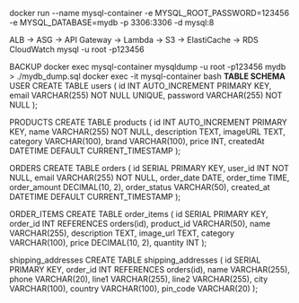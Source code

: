docker run --name mysql-container -e MYSQL_ROOT_PASSWORD=123456 -e MYSQL_DATABASE=mydb -p 3306:3306 -d mysql:8

ALB -> ASG -> API Gateway -> Lambda -> S3
		   -> ElastiCache -> RDS 
CloudWatch
mysql -u root -p123456

BACKUP docker exec mysql-container mysqldump -u root -p123456 mydb > ./mydb_dump.sql
docker exec -it mysql-container bash
**TABLE SCHEMA**
USER
CREATE TABLE users (
  id INT AUTO_INCREMENT PRIMARY KEY,
  email VARCHAR(255) NOT NULL UNIQUE,
  password VARCHAR(255) NOT NULL
);


PRODUCTS
CREATE TABLE products (
  id INT AUTO_INCREMENT PRIMARY KEY,
  name VARCHAR(255) NOT NULL,
  description TEXT,
  imageURL TEXT,
  category VARCHAR(100),
  brand VARCHAR(100),
  price INT,
  createdAt DATETIME DEFAULT CURRENT_TIMESTAMP
);

ORDERS
CREATE TABLE orders (
  id SERIAL PRIMARY KEY,
  user_id INT NOT NULL,
  email VARCHAR(255) NOT NULL,
  order_date DATE,
  order_time TIME,
  order_amount DECIMAL(10, 2),
  order_status VARCHAR(50),
  created_at DATETIME DEFAULT CURRENT_TIMESTAMP
);

ORDER_ITEMS
CREATE TABLE order_items (
  id SERIAL PRIMARY KEY,
  order_id INT REFERENCES orders(id),
  product_id VARCHAR(50),
  name VARCHAR(255),
  description TEXT,
  image_url TEXT,
  category VARCHAR(100),
  price DECIMAL(10, 2),
  quantity INT
);

shipping_addresses
CREATE TABLE shipping_addresses (
  id SERIAL PRIMARY KEY,
  order_id INT REFERENCES orders(id),
  name VARCHAR(255),
  phone VARCHAR(20),
  line1 VARCHAR(255),
  line2 VARCHAR(255),
  city VARCHAR(100),
  country VARCHAR(100),
  pin_code VARCHAR(20)
);